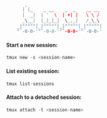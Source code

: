 ```c
	   _                             
	  | |_    _ __    _  _    __ __  
	  |  _|  | '  \  | +| |   \ \ /  
	  _\__|  |_|_|_|  \_,_|   /_\_\  
	_|"""""|_|"""""|_|"""""|_|"""""| 
	"`-0-0-'"`-0-0-'"`-0-0-'"`-0-0-' 
```
#### Start a new session:  
```c
tmux new -s <session-name>
```
#### List existing session:
```c
tmux list-sessions
```
#### Attach to a detached session:
```c
tmux attach -t <session-name>
```
